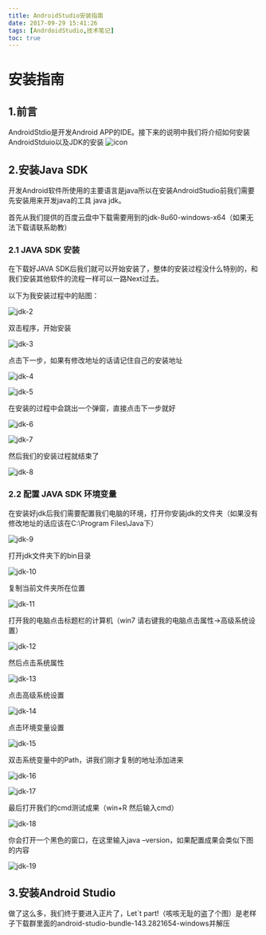```yaml
---
title: AndroidStudio安装指南
date: 2017-09-29 15:41:26
tags: [AndrdoidStudio,技术笔记]
toc: true
---
```

# 安装指南

## 1.前言

AndroidStdio是开发Android APP的IDE。接下来的说明中我们将介绍如何安装AndroidStduio以及JDK的安装
![icon](http://ok33lph8y.bkt.clouddn.com/1.png)

<!-- more -->

## 2.安装Java SDK

开发Android软件所使用的主要语言是java所以在安装AndroidStudio前我们需要先安装用来开发java的工具 java jdk。

首先从我们提供的百度云盘中下载需要用到的jdk-8u60-windows-x64（如果无法下载请联系助教）

### 2.1 JAVA SDK 安装

在下载好JAVA SDK后我们就可以开始安装了，整体的安装过程没什么特别的，和我们安装其他软件的流程一样可以一路Next过去。

以下为我安装过程中的贴图：



![jdk-2](http://ok33lph8y.bkt.clouddn.com/2.png)

双击程序，开始安装

![jdk-3](http://ok33lph8y.bkt.clouddn.com/3.png)

点击下一步，如果有修改地址的话请记住自己的安装地址

![jdk-4](http://ok33lph8y.bkt.clouddn.com/4.png)

![jdk-5](http://ok33lph8y.bkt.clouddn.com/5.png)

在安装的过程中会跳出一个弹窗，直接点击下一步就好

![jdk-6](http://ok33lph8y.bkt.clouddn.com/6.png)

![jdk-7](http://ok33lph8y.bkt.clouddn.com/7.png)

然后我们的安装过程就结束了

![jdk-8](http://ok33lph8y.bkt.clouddn.com/8.png)
### 2.2 配置 JAVA SDK 环境变量

在安装好jdk后我们需要配置我们电脑的环境，打开你安装jdk的文件夹（如果没有修改地址的话应该在C:\Program Files\Java下）

![jdk-9](http://ok33lph8y.bkt.clouddn.com/9.png)

打开jdk文件夹下的bin目录

![jdk-10](http://ok33lph8y.bkt.clouddn.com/10.png)

复制当前文件夹所在位置

![jdk-11](http://ok33lph8y.bkt.clouddn.com/11.png)

打开我的电脑点击标题栏的计算机（win7 请右键我的电脑点击属性->高级系统设置）

![jdk-12](http://ok33lph8y.bkt.clouddn.com/12.png)

然后点击系统属性

![jdk-13](http://ok33lph8y.bkt.clouddn.com/13.png)

点击高级系统设置

![jdk-14](http://ok33lph8y.bkt.clouddn.com/14.png)

点击环境变量设置

![jdk-15](http://ok33lph8y.bkt.clouddn.com/15.png)

双击系统变量中的Path，讲我们刚才复制的地址添加进来

![jdk-16](http://ok33lph8y.bkt.clouddn.com/16.png)

![jdk-17](http://ok33lph8y.bkt.clouddn.com/17.png)

最后打开我们的cmd测试成果（win+R  然后输入cmd）

![jdk-18](http://ok33lph8y.bkt.clouddn.com/18.png)

你会打开一个黑色的窗口，在这里输入java –version，如果配置成果会类似下图的内容

![jdk-19](http://ok33lph8y.bkt.clouddn.com/19.png)

## 3.安装Android Studio

做了这么多，我们终于要进入正片了，Let`t part!（咳咳无耻的盗了个图）是老样子下载群里面的android-studio-bundle-143.2821654-windows并解压























